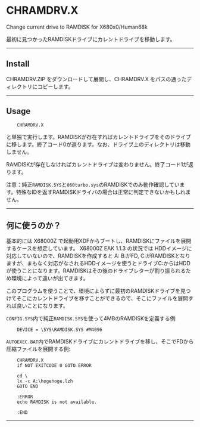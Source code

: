 # CHRAMDRV.X

Change current drive to RAMDISK for X680x0/Human68k

最初に見つかったRAMDISKドライブにカレントドライブを移動します。

---

## Install

CHRAMDRV.ZIP をダウンロードして展開し、CHRAMDRV.X をパスの通ったディレクトリにコピーします。

---

## Usage

        CHRAMDRV.X

と単独で実行します。RAMDISKが存在すればカレントドライブをそのドライブに移します。終了コード0が返ります。なお、ドライブ上のディレクトリは移動しません。

RAMDISKが存在しなければカレントドライブは変わりません。終了コード1が返ります。

注意：純正`RAMDISK.SYS`と`060turbo.sys`のRAMDISKでのみ動作確認しています。特殊なIDを返すRAMDISKドライバの場合は正常に判定できないかもしれません。

---

## 何に使うのか？

基本的には X68000Z で起動用XDFからブートし、RAMDISKにファイルを展開するケースを想定しています。
X68000Z EAK 1.1.3 の状況では HDDイメージに対応していないので、RAMDISKを作成すると A: B:がFD, C:がRAMDISKとなりますが、まもなく対応がなされるHDDイメージを使うとドライブC:からはHDDが使うことになります。RAMDISKはその後のドライブレターが割り振られるため環境によって違いが出てきます。

このプログラムを使うことで、環境によらずに最初のRAMDISKドライブを見つけてそこにカレントドライブを移すことができるので、そこにファイルを展開すれば良いことになります。


`CONFIG.SYS`内で純正`RAMDISK.SYS`を使って4MBのRAMDISKを定義する例:

        DEVICE = \SYS\RAMDISK.SYS #M4096

`AUTOEXEC.BAT`内でRAMDISKドライブにカレントドライブを移し、そこでFDから圧縮ファイルを展開する例:

        CHRAMDRV.X
        if NOT EXITCODE 0 GOTO ERROR

        cd \
        lx -c A:\hogehoge.lzh
        GOTO END

        :ERROR
        echo RAMDISK is not available.

        :END
---